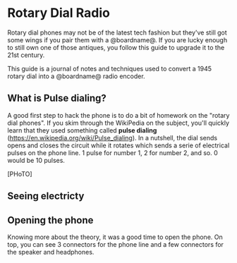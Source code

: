# Rotary Dial Radio

Rotary dial phones may not be of the latest tech fashion but they've still got some wings if you pair them with a @boardname@. If you are lucky enough to still own one of those antiques, you follow this guide to upgrade it to the 21st century.

This guide is a journal of notes and techniques used to convert a 1945 rotary dial into a @boardname@ radio encoder.

## What is Pulse dialing?

A good first step to hack the phone is to do a bit of homework on the "rotary dial phones". If you skim through the WikiPedia on the subject, you'll quickly learn that they used something called **pulse dialing** (https://en.wikipedia.org/wiki/Pulse_dialing). In a nutshell, the dial sends opens and closes the circuit while it rotates which sends a serie of electrical pulses on the phone line. 1 pulse for number 1, 2 for number 2, and so. 0 would be 10 pulses.

[PHoTO]

## Seeing electricty



## Opening the phone

Knowing more about the theory, it was a good time to open the phone. On top, you can see 3 connectors for the phone line and a few connectors for the speaker and headphones.  
